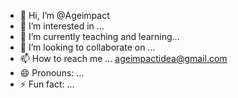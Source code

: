 - 👋 Hi, I’m @Ageimpact
- 👀 I’m interested in ...
- 🌱 I’m currently teaching and learning...
- 💞️ I’m looking to collaborate on ...
- 📫 How to reach me ... ageimpactidea@gmail.com
- 😄 Pronouns: ...
- ⚡ Fun fact: ...

<!---
Ageimpact/Ageimpact is a ✨ special ✨ repository because its `README.md` (this file) appears on your GitHub profile.
You can click the Preview link to take a look at your changes.
--->
